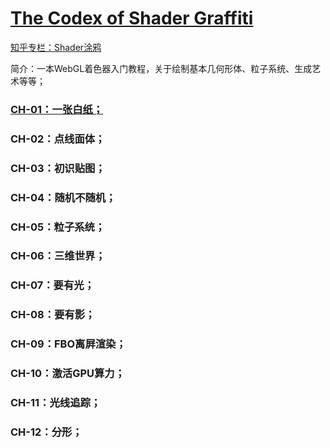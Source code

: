 # [The Codex of Shader Graffiti](https://zhuanlan.zhihu.com/c_1050419252401631232)
[知乎专栏：Shader涂鸦](https://zhuanlan.zhihu.com/c_1050419252401631232)

简介：一本WebGL着色器入门教程，关于绘制基本几何形体、粒子系统、生成艺术等等；

### [CH-01：一张白纸；](https://zhuanlan.zhihu.com/p/51394976)
### CH-02：点线面体；
### CH-03：初识贴图；
### CH-04：随机不随机；
### CH-05：粒子系统；
### CH-06：三维世界；
### CH-07：要有光；
### CH-08：要有影；
### CH-09：FBO离屛渲染；
### CH-10：激活GPU算力；
### CH-11：光线追踪；
### CH-12：分形；
